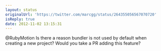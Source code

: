 ```yaml
---
layout: status
originalUrl: 'https://twitter.com/marcgg/status/264355056567070720'
isReply: true
date: 2012-11-02 13:15:31
---
```


@RubyMotion Is there a reason bundler is not used by default when creating a new project? Would you take a PR adding this feature?
